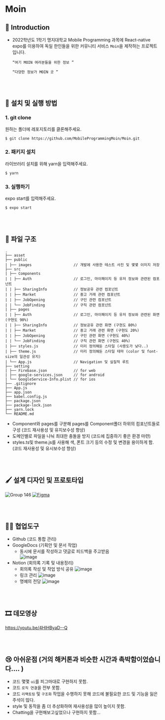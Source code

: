 Moin
===

📖 Introduction
---
- 2022학년도 1학기 명지대학교 Mobile Programming 과목에 React-native expo를 이용하여 독일 한인들을 위한 커뮤니티 서비스 `Moin`을 제작하는 프로젝트입니다.

  ```
  “여기 MOIN 여러분들을 위한 정보 ”
  ```
  
  ```
  “다양한 정보가 MOIN 곳 ”
  ```

<br><br>


🏁 설치 및 실행 방법
---

### 1. git clone

원하는 폴더에 레포지토리를 클론해주세요.

```bash
$ git clone https://github.com/MobileProgrammingMoin/Moin.git
```

### 2. 패키지 설치

라이브러리 설치를 위해 yarn을 입력해주세요.

```bash
$ yarn
```

### 3. 실행하기

expo start를 입력해주세요.

```bash
$ expo start
```

<br><br>


🧱 파일 구조
---
    .
    ├── asset
    ├── public
    | ├── images                   // 개발에 사용한 테스트 사진 및 몇몇 이미지 저장
    ├── src
    | ├── Components
    | | ├── Auth                   // 로그인, 마이페이지 등 유저 정보와 관련된 컴포넌트
    | | ├── SharingInfo            // 정보공유 관련 컴포넌트
    | | ├── Market                 // 중고 거래 관련 컴포넌트
    | | ├── JobOpening             // 구인 관련 컴포넌트
    | | └── JobFinding             // 구직 관련 컴포넌트
    | ├── pages
    | | ├── Auth                   // 로그인, 마이페이지 등 유저 정보와 관련된 화면 (구현도 90%)
    | | ├── SharingInfo            // 정보공유 관련 화면 (구현도 80%)
    | | ├── Market                 // 중고 거래 관련 화면 (구현도 20%)
    | | ├── JobOpening             // 구인 관련 화면 (구현도 40%)
    | | └── JobFinding             // 구직 관련 화면 (구현도 40%)
    | ├── styles.js                // 미리 정의해둔 스타일 (사용도가 낮다..)
    | ├── theme.js                 // 미리 정의해둔 스타일 테마 (color 및 font-size의 일관성 유지)
    | └── App.js                   // Navigation 및 실질적 루트
    ├── setting
    | ├── Firebase.json            // for web
    | ├── google-services.json     // for android
    | └── GoogleService-Info.plist // for ios
    ├── .gitignore
    ├── App.js 
    ├── app.json
    ├── babel.config.js
    ├── package.json
    ├── package-lock.json
    ├── yarn.lock
    └── README.md


- Component와 pages를 구분해 pages를 Component폴더 하위의 컴포넌트들로 구성 (코드 재사용성 및 유지보수성 향상)
- 도메인별로 파일을 나눠 최대한 충돌을 방지 (코드에 집중하기 좋은 환경 마련)
- styles.ts및 theme.js를 사용해 색, 폰트 크기 등의 수정 및 변경을 용이하게 함. (코드 재사용성 및 유시보수성 향상)

<br><br>

    
🖌️ 설계 디자인 및 프로토타입
---
![Group 146](https://user-images.githubusercontent.com/48820696/174017676-5eb6b22e-2e67-41ce-a5df-bed11e703528.jpg)
<a href="https://www.figma.com/file/TphxHJ3bMoSvw3o1TjTD9y/MobileProgramming">
  <img alt="Figma" src ="https://img.shields.io/badge/FigmaDesign-F9EB6C.svg?&style=for-the-badge&logo=Figma&logoColor=purple"/>
</a>

<br><br>


🧑‍💻 협업도구
---
- Github (코드 통합 관리)
- GoogleDocs (기획안 및 문서 작업) 
  - 동시에 문서를 작성하고 댓글로 피드백을 주고받음<br>
    ![image](https://user-images.githubusercontent.com/48820696/174015342-e054587a-9f75-4476-a47b-51f27d6b858c.png)  
- Notion (회의록 기록 및 내용정리) <br>
  - 회의록 작성 및 작업 방식 공유
    ![image](https://user-images.githubusercontent.com/48820696/174016140-8cdd4e8a-cb8b-4abd-b6bd-7ecb5892835c.png)
   - 링크 관리
     ![image](https://user-images.githubusercontent.com/48820696/174016235-09e132b8-6a14-438d-b7cf-0005750f9006.png)
   - 명예의 전당
     ![image](https://user-images.githubusercontent.com/48820696/174023665-7a6ee897-e3d4-41f0-856c-a0df9db4cc2c.png)

   
<br><br>

🎞️ 데모영상
---
https://youtu.be/4HlHByaD--Q


<br><br>


😢 아쉬운점 (거의 해커톤과 비슷한 시간과 촉박함이었습니다.... )
---
- 코드 몇몇 `ui`를 피그마대로 구현하지 못함.
- 코드 `로직 연결`을 전부 못함. 
- 코드 `리팩토링` 및 `구조화` 작업을 수행하지 못해 코드에 불필요한 코드 및 기능을 잃은 주석이 많다.
- style 및 동작을 좀 더 추상화하여 재사용성을 많이 높이지 못함.
- Chatting을 구현해보고싶었으나 구현하지 못함...



